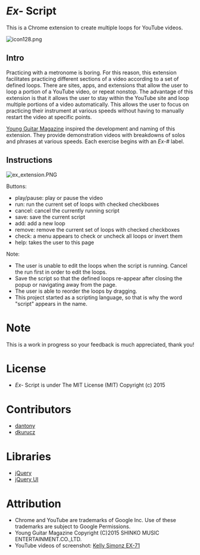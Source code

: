 # *Ex-* Script

This is a Chrome extension to create multiple loops for YouTube videos.

![icon128.png](https://raw.githubusercontent.com/dantony/exscript/master/icons/icon128.png)

## Intro
Practicing with a metronome is boring. For this reason, this extension facilitates practicing different sections of a video according to a set of defined loops. There are sites, apps, and extensions that allow the user to loop a portion of a YouTube video, or repeat nonstop. The advantage of this extension is that it allows the user to stay within the YouTube site and loop multiple portions of a video automatically. This allows the user to focus on practicing their instrument at various speeds without having to manually restart the video at specific points.

[Young Guitar Magazine](http://youngguitar.jp/) inspired the development and naming of this extension. They provide demonstration videos with breakdowns of solos and phrases at various speeds. Each exercise begins with an *Ex-*# label. 

## Instructions

![ex_extension.PNG](https://raw.githubusercontent.com/dantony/exscript/master/ex_extension.PNG)

Buttons:
* play/pause: play or pause the video
* run: run the current set of loops with checked checkboxes
* cancel: cancel the currently running script
* save: save the current script
* add: add a new loop
* remove: remove the current set of loops with checked checkboxes
* check: a menu appears to check or uncheck all loops or invert them
* help: takes the user to this page

Note:
* The user is unable to edit the loops when the script is running. Cancel the run first in order to edit the loops.
* Save the script so that the defined loops re-appear after closing the popup or navigating away from the page.
* The user is able to reorder the loops by dragging.
* This project started as a scripting language, so that is why the word "script" appears in the name.

# Note
This is a work in progress so your feedback is much appreciated, thank you!

# License
* *Ex-* Script is under The MIT License (MIT) Copyright (c) 2015

# Contributors
* [dantony](https://github.com/dantony/)
* [dkurucz](https://github.com/dkurucz/)

# Libraries
* [jQuery](http://jquery.com/)
* [jQuery UI](http://jqueryui.com/)

# Attribution
* Chrome and YouTube are trademarks of Google Inc. Use of these trademarks are subject to Google Permissions.
* Young Guitar Magazine Copyright (C)2015 SHINKO MUSIC ENTERTAINMENT.CO.,LTD.
* YouTube videos of screenshot: [Kelly Simonz EX-71](https://www.youtube.com/watch?v=Rj-zD74f_q4)
